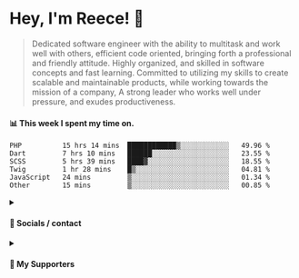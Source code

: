 # Hey, I'm Reece! 👋

> Dedicated software engineer with the ability to multitask and work well with others, efficient code oriented, bringing forth a professional and friendly attitude. Highly organized, and skilled in software concepts and fast learning. Committed to utilizing my skills to create scalable and maintainable products, while working towards the mission of a company, A strong leader who works well under pressure, and exudes productiveness.

#### 📊 This week I spent my time on.
<!--START_SECTION:waka-->

```text
PHP          15 hrs 14 mins  ████████████▒░░░░░░░░░░░░   49.96 %
Dart         7 hrs 10 mins   ██████░░░░░░░░░░░░░░░░░░░   23.55 %
SCSS         5 hrs 39 mins   ████▓░░░░░░░░░░░░░░░░░░░░   18.55 %
Twig         1 hr 28 mins    █▒░░░░░░░░░░░░░░░░░░░░░░░   04.81 %
JavaScript   24 mins         ▒░░░░░░░░░░░░░░░░░░░░░░░░   01.34 %
Other        15 mins         ▒░░░░░░░░░░░░░░░░░░░░░░░░   00.85 %
```

<!--END_SECTION:waka-->

<details> 
	<summary><h4>🔗 Socials / contact</h4></summary>
	<ul>
    		<li> <a href="https://www.linkedin.com/in/notreeceharris/">Linkedin</a> </li>
		<li> <a href="https://twitter.com/N0tReeceHarris">Twitter</a> </li>
		<li> <a href="https://gist.github.com/NotReeceHarris">Gist</a> </li>
		<li> <a href="mailto:reeceharris@email.com">Email</a> </li>
		<li> <a href="https://github.com/sponsors/NotReeceHarris">Sponsor Me</a> </li>
	</ul>
</details>

<details> 
	<summary><h4>💖 My Supporters</h4></summary>
	<ul>
    		<li> <a href="https://github.com/ImKyleJK">/ImKyleJK</a> </li>
	</ul>
</details>
